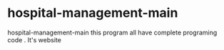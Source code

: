 # hospital-management-main
hospital-management-main this program all have  complete programing code . It's website

